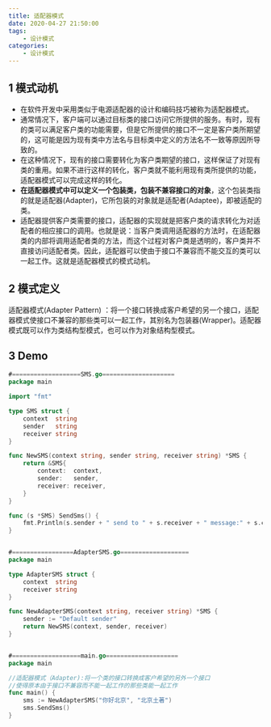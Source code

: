 ```yaml
---
title: 适配器模式
date: 2020-04-27 21:50:00
tags:
    - 设计模式
categories:
    - 设计模式
---
```


## 1 模式动机

- 在软件开发中采用类似于电源适配器的设计和编码技巧被称为适配器模式。
- 通常情况下，客户端可以通过目标类的接口访问它所提供的服务。有时，现有的类可以满足客户类的功能需要，但是它所提供的接口不一定是客户类所期望的，这可能是因为现有类中方法名与目标类中定义的方法名不一致等原因所导致的。
- 在这种情况下，现有的接口需要转化为客户类期望的接口，这样保证了对现有类的重用。如果不进行这样的转化，客户类就不能利用现有类所提供的功能，适配器模式可以完成这样的转化。
- **在适配器模式中可以定义一个包装类，包装不兼容接口的对象**，这个包装类指的就是适配器(Adapter)，它所包装的对象就是适配者(Adaptee)，即被适配的类。
- 适配器提供客户类需要的接口，适配器的实现就是把客户类的请求转化为对适配者的相应接口的调用。也就是说：当客户类调用适配器的方法时，在适配器类的内部将调用适配者类的方法，而这个过程对客户类是透明的，客户类并不直接访问适配者类。因此，适配器可以使由于接口不兼容而不能交互的类可以一起工作。这就是适配器模式的模式动机。


## 2 模式定义

适配器模式(Adapter Pattern) ：将一个接口转换成客户希望的另一个接口，适配器模式使接口不兼容的那些类可以一起工作，其别名为包装器(Wrapper)。适配器模式既可以作为类结构型模式，也可以作为对象结构型模式。



## 3 Demo

```go
#===================SMS.go====================
package main

import "fmt"

type SMS struct {
	context  string
	sender   string
	receiver string
}

func NewSMS(context string, sender string, receiver string) *SMS {
	return &SMS{
		context:  context,
		sender:   sender,
		receiver: receiver,
	}
}

func (s *SMS) SendSms() {
	fmt.Println(s.sender + " send to " + s.receiver + " message:" + s.context)
}


#=================AdapterSMS.go===================
package main

type AdapterSMS struct {
	context  string
	receiver string
}

func NewAdapterSMS(context string, receiver string) *SMS {
	sender := "Default sender"
	return NewSMS(context, sender, receiver)
}


#===================main.go====================
package main

//适配器模式（Adapter):将一个类的接口转换成客户希望的另外一个接口
//使得原本由于接口不兼容而不能一起工作的那些类能一起工作
func main() {
	sms := NewAdapterSMS("你好北京", "北京土著")
	sms.SendSms()
}



```